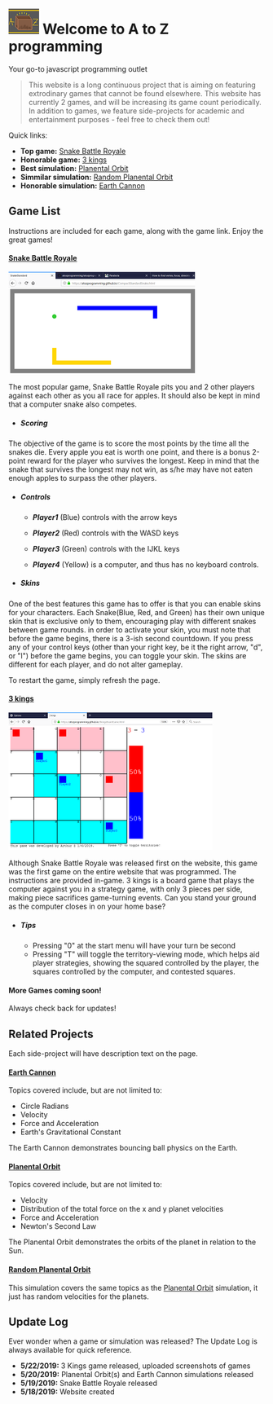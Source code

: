 # ![alt text](WebsiteLogo2.png "Logo") Welcome to A to Z programming

Your go-to javascript programming outlet
> This website is a long continuous project that is aiming on featuring extrodinary games that cannot be found elsewhere. This website has currently 2 games, and will be increasing its game count periodically. In addition to games, we feature side-projects for academic and entertainment purposes - feel free to check them out!

Quick links: 
  - **Top game:** [Snake Battle Royale](./CompactStandardSnake.html)
  - **Honorable game:** [3 kings](./3kingsBoardGame.html)
  - **Best simulation:** [Planental Orbit](./Physics2.html)
  - **Simmilar simulation:** [Random Planental Orbit](./Physics2rand.html)
  - **Honorable simulation:** [Earth Cannon](./Physics.html)

## Game List

Instructions are included for each game, along with the game link. Enjoy the great games!

#### [Snake Battle Royale](./CompactStandardSnake.html)
![alt text](SnakeScreenshot.png "Snake")

The most popular game, Snake Battle Royale pits you and 2 other players against each other as you all race for apples. It should also be kept in mind that a computer snake also competes.
  * ##### Scoring
The objective of the game is to score the most points by the time all the snakes die. Every apple you eat is worth one point, and there is a bonus 2-point reward for the player who survives the longest. Keep in mind that the snake that survives the longest may not win, as s/he may have not eaten enough apples to surpass the other players.
  * ##### Controls
       * _**Player1**_ (Blue) controls with the arrow keys

       * _**Player2**_ (Red) controls with the WASD keys

       * _**Player3**_ (Green) controls with the IJKL keys

       * _**Player4**_ (Yellow) is a computer, and thus has no keyboard controls.
  * ##### Skins
One of the best features this game has to offer is that you can enable skins for your characters. Each Snake(Blue, Red, and Green) has their own unique skin that is exclusive only to them, encouraging play with different snakes between game rounds. in order to activate your skin, you must note that before the game begins, there is a 3-ish second countdown. If you press any of your control keys (other than your right key, be it the right arrow, "d", or "l") before the game begins, you can toggle your skin. The skins are different for each player, and do not alter gameplay.

To restart the game, simply refresh the page.

#### [3 kings](./3kingsBoardGame.html)
![alt text](3Kings.png "3kings")

Although Snake Battle Royale was released first on the website, this game was the first game on the entire website that was programmed. The instructions are provided in-game. 3 kings is a board game that plays the computer against you in a strategy game, with only 3 pieces per side, making piece sacrifices game-turning events. Can you stand your ground as the computer closes in on your home base?
  * ##### Tips
    * Pressing "0" at the start menu will have your turn be second
    * Pressing "T" will toggle the territory-viewing mode, which helps aid player strategies, showing the squared controlled by the player, the squares controlled by the computer, and contested squares.

#### More Games coming soon!

Always check back for updates!

## Related Projects

Each side-project will have description text on the page.

#### [Earth Cannon](./Physics.html)
Topics covered include, but are not limited to:
  - Circle Radians
  - Velocity
  - Force and Acceleration
  - Earth's Gravitational Constant

The Earth Cannon demonstrates bouncing ball physics on the Earth.
#### [Planental Orbit](./Physics2.html)
Topics covered include, but are not limited to:
  - Velocity
  - Distribution of the total force on the x and y planet velocities
  - Force and Acceleration
  - Newton's Second Law
  
The Planental Orbit demonstrates the orbits of the planet in relation to the Sun.
#### [Random Planental Orbit](./Physics2rand.html)
This simulation covers the same topics as the [Planental Orbit](./Physics2.html) simulation, it just has random velocities for the planets.

## Update Log

Ever wonder when a game or simulation was released? The Update Log is always available for quick reference.
  - **5/22/2019:** 3 Kings game released, uploaded screenshots of games
  - **5/20/2019:** Planental Orbit(s) and Earth Cannon simulations released
  - **5/19/2019:** Snake Battle Royale released
  - **5/18/2019:** Website created

